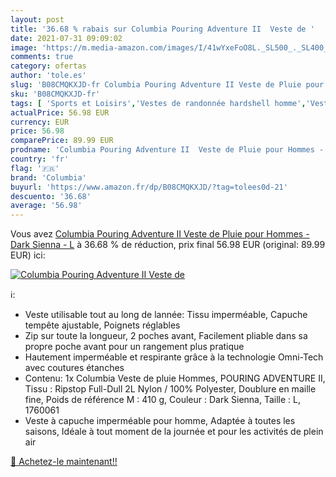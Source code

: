 ```yaml
---
layout: post
title: '36.68 % rabais sur Columbia Pouring Adventure II  Veste de '
date: 2021-07-31 09:09:02
image: 'https://m.media-amazon.com/images/I/41wYxeFoO8L._SL500_._SL400_.jpg'
comments: true
category: ofertas
author: 'tole.es'
slug: 'B08CMQKXJD-fr Columbia Pouring Adventure II Veste de Pluie pour Hommes -...'
sku: 'B08CMQKXJD-fr'
tags: [ 'Sports et Loisirs','Vestes de randonnée hardshell homme','Vestes de randonnée homme','Vêtements de randonnée','Vêtements de randonnée homme','Vêtements et équipement de loisirs de plein air','columbia', ]
actualPrice: 56.98 EUR
currency: EUR
price: 56.98
comparePrice: 89.99 EUR
prodname: 'Columbia Pouring Adventure II  Veste de Pluie pour Hommes - Dark Sienna - L'
country: 'fr'
flag: '🇫🇷'
brand: 'Columbia'
buyurl: 'https://www.amazon.fr/dp/B08CMQKXJD/?tag=tolees0d-21'
descuento: '36.68'
average: '56.98'
---
```


Vous avez [Columbia Pouring Adventure II  Veste de Pluie pour Hommes - Dark Sienna - L](https://www.amazon.fr/dp/B08CMQKXJD/?tag=tolees0d-21)  à  36.68 % de réduction, prix final  56.98 EUR (original: 89.99 EUR) ici:

[![Columbia Pouring Adventure II  Veste de ](https://m.media-amazon.com/images/I/41wYxeFoO8L._SL500_._SL400_.jpg)](https://www.amazon.fr/dp/B08CMQKXJD/?tag=tolees0d-21)

ℹ️:

- Veste utilisable tout au long de lannée: Tissu imperméable, Capuche tempête ajustable, Poignets réglables
- Zip sur toute la longueur, 2 poches avant, Facilement pliable dans sa propre poche avant pour un rangement plus pratique
- Hautement imperméable et respirante grâce à la technologie Omni-Tech avec coutures étanches
- Contenu: 1x Columbia Veste de pluie Hommes, POURING ADVENTURE II, Tissu : Ripstop Full-Dull 2L Nylon / 100% Polyester, Doublure en maille fine, Poids de référence M : 410 g, Couleur : Dark Sienna, Taille : L, 1760061
- Veste à capuche imperméable pour homme, Adaptée à toutes les saisons, Idéale à tout moment de la journée et pour les activités de plein air

[🛒 Achetez-le maintenant!!](https://www.amazon.fr/dp/B08CMQKXJD/?tag=tolees0d-21)
